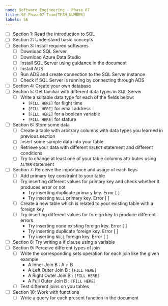 ```yaml
---
name: Software Engineering - Phase 07
title: SE-Phase07-Team[TEAM_NUMBER]
labels: SE
---
```


-   [ ] Section 1: Read the introduction to SQL
-   [ ] Section 2: Understand basic concepts
-   [ ] Section 3: Install required softwares
    -   [ ] Download SQL Server
    -   [ ] Download Azure Data Studio
    -   [ ] Install SQL Server using guidance in the document
    -   [ ] Install ADS
    -   [ ] Run ADS and create connection to the SQL Server instance
    -   [ ] Check if SQL Server is running by connecting through ADS
-   [ ] Section 4: Create your own database
-   [ ] Section 5: Get familiar with different data types in SQL Server
    -   [ ] Write a suitable data type for each of the fields below:
        -   `[FILL HERE]` for flight time
        -   `[FILL HERE]` for email address
        -   `[FILL HERE]` for a boolean variable
        -   `[FILL HERE]` for stature
-   [ ] Section 6: Store some data
    -   [ ] Create a table with arbitrary columns with data types you learned in previous section
    -   [ ] Insert some sample data into your table
    -   [ ] Retrieve your data with different `SELECT` statement and different conditions
    -   [ ] Try to change at least one of your table columns attributes using `ALTER` statement
-   [ ] Section 7: Perceive the importance and usage of each keys
    -   [ ] Add primary key constraint to your table
    -   [ ] Try inserting different values for primary key and check whether it produces error or not
        -   Try inserting duplicate primary key. Error [ ]
        -   Try inserting `NULL` primary key. Error [ ]
    -   [ ] Create a new table which is related to your existing table with a foreign key
    -   [ ] Try inserting different values for foreign key to produce different errors
        -   Try inserting none existing foreign key. Error [ ]
        -   Try inserting duplicate foreign key. Error [ ]
        -   Try inserting `NULL` foreign key. Error [ ]
-   [ ] Section 8: Try writing a if clause using a variable
-   [ ] Section 9: Perceive different types of join
    -   [ ] Write the corresponding sets operation for each join like the given example
        -   A Inner Join B : A ∩ B
        -   A Left Outer Join B : `[FILL HERE]`
        -   A Right Outer Join B : `[FILL HERE]`
        -   A Full Outer Join B : `[FILL HERE]`
    -   [ ] Test different joins on you tables
-   [ ] Section 10: Work with functions
    -   [ ] Write a query for each present function in the document
